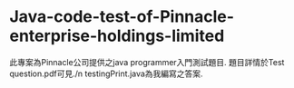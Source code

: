 # Java-code-test-of-Pinnacle-enterprise-holdings-limited
此專案為Pinnacle公司提供之java programmer入門測試題目.
題目詳情於Test question.pdf可見./n
testingPrint.java為我編寫之答案.
